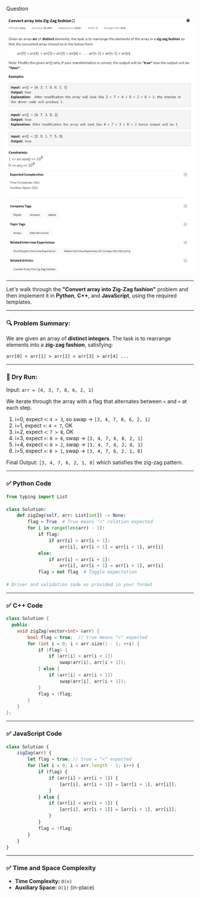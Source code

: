 
Question

![Question](Question.png)

---

Let's walk through the **"Convert array into Zig-Zag fashion"** problem and then implement it in **Python**, **C++**, and **JavaScript**, using the required templates.

---

### 🔍 Problem Summary:

We are given an array of **distinct integers**. The task is to rearrange elements into a **zig-zag fashion**, satisfying:

```
arr[0] < arr[1] > arr[2] < arr[3] > arr[4] ...
```

---

### 🧠 Dry Run:

Input: `arr = [4, 3, 7, 8, 6, 2, 1]`

We iterate through the array with a flag that alternates between `<` and `>` at each step.

1. i=0, expect `<`: `4 > 3`, so swap → `[3, 4, 7, 8, 6, 2, 1]`
2. i=1, expect `>`: `4 < 7`, OK
3. i=2, expect `<`: `7 > 8`, OK
4. i=3, expect `>`: `8 > 6`, swap → `[3, 4, 7, 6, 8, 2, 1]`
5. i=4, expect `<`: `8 > 2`, swap → `[3, 4, 7, 6, 2, 8, 1]`
6. i=5, expect `>`: `8 > 1`, swap → `[3, 4, 7, 6, 2, 1, 8]`

Final Output: `[3, 4, 7, 6, 2, 1, 8]` which satisfies the zig-zag pattern.

---

### ✅ Python Code

```python
from typing import List

class Solution:
    def zigZag(self, arr: List[int]) -> None:
        flag = True  # True means "<" relation expected
        for i in range(len(arr) - 1):
            if flag:
                if arr[i] > arr[i + 1]:
                    arr[i], arr[i + 1] = arr[i + 1], arr[i]
            else:
                if arr[i] < arr[i + 1]:
                    arr[i], arr[i + 1] = arr[i + 1], arr[i]
            flag = not flag  # Toggle expectation

# Driver and validation code as provided in your format
```

---

### ✅ C++ Code

```cpp
class Solution {
  public:
    void zigZag(vector<int> &arr) {
        bool flag = true;  // true means "<" expected
        for (int i = 0; i < arr.size() - 1; ++i) {
            if (flag) {
                if (arr[i] > arr[i + 1])
                    swap(arr[i], arr[i + 1]);
            } else {
                if (arr[i] < arr[i + 1])
                    swap(arr[i], arr[i + 1]);
            }
            flag = !flag;
        }
    }
};
```

---

### ✅ JavaScript Code

```javascript
class Solution {
    zigZag(arr) {
        let flag = true; // true = "<" expected
        for (let i = 0; i < arr.length - 1; i++) {
            if (flag) {
                if (arr[i] > arr[i + 1]) {
                    [arr[i], arr[i + 1]] = [arr[i + 1], arr[i]];
                }
            } else {
                if (arr[i] < arr[i + 1]) {
                    [arr[i], arr[i + 1]] = [arr[i + 1], arr[i]];
                }
            }
            flag = !flag;
        }
    }
}
```

---

### ✅ Time and Space Complexity

* **Time Complexity:** `O(n)`
* **Auxiliary Space:** `O(1)` (in-place)

